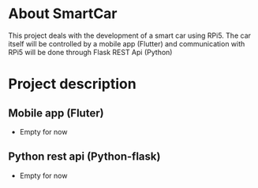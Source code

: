 # About SmartCar

This project deals with the development of a smart car using RPi5. The car itself will be controlled by a mobile app (Flutter) and communication with RPi5 will be done through Flask REST Api (Python)

# Project description

## Mobile app (Fluter)

- Empty for now

## Python rest api (Python-flask)

- Empty for now
